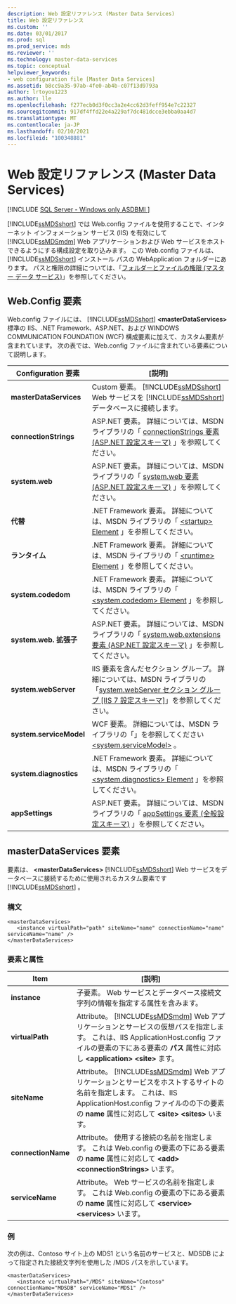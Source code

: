```yaml
---
description: Web 設定リファレンス (Master Data Services)
title: Web 設定リファレンス
ms.custom: ''
ms.date: 03/01/2017
ms.prod: sql
ms.prod_service: mds
ms.reviewer: ''
ms.technology: master-data-services
ms.topic: conceptual
helpviewer_keywords:
- web configuration file [Master Data Services]
ms.assetid: b8cc9a35-97ab-4fe0-ab4b-c07f13d9793a
author: lrtoyou1223
ms.author: lle
ms.openlocfilehash: f277ecb0d3f0cc3a2e4cc62d3feff954e7c22327
ms.sourcegitcommit: 917df4ffd22e4a229af7dc481dcce3ebba0aa4d7
ms.translationtype: MT
ms.contentlocale: ja-JP
ms.lasthandoff: 02/10/2021
ms.locfileid: "100348881"
---
```

# <a name="web-configuration-reference-master-data-services"></a>Web 設定リファレンス (Master Data Services)

[!INCLUDE [SQL Server - Windows only ASDBMI  ](../includes/applies-to-version/sql-windows-only-asdbmi.md)]

  [!INCLUDE[ssMDSshort](../includes/ssmdsshort-md.md)] では Web.config ファイルを使用することで、インターネット インフォメーション サービス (IIS) を有効にして [!INCLUDE[ssMDSmdm](../includes/ssmdsmdm-md.md)] Web アプリケーションおよび Web サービスをホストできるようにする構成設定を取り込みます。 この Web.config ファイルは、 [!INCLUDE[ssMDSshort](../includes/ssmdsshort-md.md)] インストール パスの WebApplication フォルダーにあります。 パスと権限の詳細については、「[フォルダーとファイルの権限 (マスター データ サービス)](../master-data-services/folder-and-file-permissions-master-data-services.md)」を参照してください。  
  
## <a name="webconfig-elements"></a>Web.Config 要素  
 Web.config ファイルには、 [!INCLUDE[ssMDSshort](../includes/ssmdsshort-md.md)] **\<masterDataServices>** 標準の IIS、.NET Framework、ASP.NET、および WINDOWS COMMUNICATION FOUNDATION (WCF) 構成要素に加えて、カスタム要素が含まれています。 次の表では、Web.config ファイルに含まれている要素について説明します。  
  
|Configuration 要素|[説明]|  
|---------------------------|-----------------|  
|**masterDataServices**|Custom 要素。 [!INCLUDE[ssMDSshort](../includes/ssmdsshort-md.md)] Web サービスを [!INCLUDE[ssMDSshort](../includes/ssmdsshort-md.md)] データベースに接続します。|  
|**connectionStrings**|ASP.NET 要素。 詳細については、MSDN ライブラリの「 [connectionStrings 要素 (ASP.NET 設定スキーマ)](/previous-versions/dotnet/netframework-4.0/bf7sd233(v=vs.100)) 」を参照してください。|  
|**system.web**|ASP.NET 要素。 詳細については、MSDN ライブラリの「 [system.web 要素 (ASP.NET 設定スキーマ)](/previous-versions/dotnet/netframework-4.0/dayb112d(v=vs.100)) 」を参照してください。|  
|**代替**|.NET Framework 要素。 詳細については、MSDN ライブラリの「 [ \<startup> Element](/dotnet/framework/configure-apps/file-schema/startup/startup-element) 」を参照してください。|  
|**ランタイム**|.NET Framework 要素。 詳細については、MSDN ライブラリの「 [ \<runtime> Element](/dotnet/framework/configure-apps/file-schema/runtime/runtime-element) 」を参照してください。|  
|**system.codedom**|.NET Framework 要素。 詳細については、MSDN ライブラリの「 [ \<system.codedom> Element](/dotnet/framework/configure-apps/file-schema/compiler/system-codedom-element) 」を参照してください。|  
|**system.web. 拡張子**|ASP.NET 要素。 詳細については、MSDN ライブラリの「 [system.web.extensions 要素 (ASP.NET 設定スキーマ)](/previous-versions/dotnet/netframework-4.0/bb546044(v=vs.100)) 」を参照してください。|  
|**system.webServer**|IIS 要素を含んだセクション グループ。 詳細については、MSDN ライブラリの「[system.webServer セクション グループ \[IIS 7 設定スキーマ\]](/previous-versions/iis/settings-schema/ms689429(v=vs.90))」を参照してください。|  
|**system.serviceModel**|WCF 要素。 詳細については、MSDN ライブラリの「」を参照してください [\<system.serviceModel>](/dotnet/framework/configure-apps/file-schema/wcf/system-servicemodel) 。|  
|**system.diagnostics**|.NET Framework 要素。 詳細については、MSDN ライブラリの「 [ \<system.diagnostics> Element](/dotnet/framework/configure-apps/file-schema/trace-debug/system-diagnostics-element) 」を参照してください。|  
|**appSettings**|ASP.NET 要素。 詳細については、MSDN ライブラリの「 [appSettings 要素 (全般設定スキーマ)](/previous-versions/dotnet/netframework-4.0/ms228154(v=vs.100)) 」を参照してください。|  
  
## <a name="masterdataservices-element"></a>masterDataServices 要素  
 要素は、 **\<masterDataServices>** [!INCLUDE[ssMDSshort](../includes/ssmdsshort-md.md)] Web サービスをデータベースに接続するために使用されるカスタム要素です [!INCLUDE[ssMDSshort](../includes/ssmdsshort-md.md)] 。  
  
### <a name="syntax"></a>構文  
  
```  
<masterDataServices>  
   <instance virtualPath="path" siteName="name" connectionName="name" serviceName="name" />  
</masterDataServices>  
```  
  
### <a name="elements-and-attributes"></a>要素と属性  
  
|Item|[説明]|  
|----------|-----------------|  
|**instance**|子要素。 Web サービスとデータベース接続文字列の情報を指定する属性を含みます。|  
|**virtualPath**|Attribute。 [!INCLUDE[ssMDSmdm](../includes/ssmdsmdm-md.md)] Web アプリケーションとサービスの仮想パスを指定します。 これは、IIS ApplicationHost.config ファイルの要素の下にある要素の **パス** 属性に対応し **\<application>** **\<site>** ます。|  
|**siteName**|Attribute。 [!INCLUDE[ssMDSmdm](../includes/ssmdsmdm-md.md)] Web アプリケーションとサービスをホストするサイトの名前を指定します。 これは、IIS ApplicationHost.config ファイルのの下の要素の **name** 属性に対応して **\<site>** **\<sites>** います。|  
|**connectionName**|Attribute。 使用する接続の名前を指定します。 これは Web.config の要素の下にある要素の **name** 属性に対応して **\<add>** **\<connectionStrings>** います。|  
|**serviceName**|Attribute。 Web サービスの名前を指定します。 これは Web.config の要素の下にある要素の **name** 属性に対応して **\<service>** **\<services>** います。|  
  
### <a name="example"></a>例  
 次の例は、Contoso サイト上の MDS1 という名前のサービスと、MDSDB によって指定された接続文字列を使用した /MDS パスを示しています。  
  
```  
<masterDataServices>  
   <instance virtualPath="/MDS" siteName="Contoso" connectionName="MDSDB" serviceName="MDS1" />  
</masterDataServices>  
```  
  
